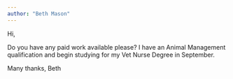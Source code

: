 ```yaml
---
author: "Beth Mason"
---
```

Hi,

Do you have any paid work available please? I have an Animal Management
qualification and begin studying for my Vet Nurse Degree in September.

Many thanks,
Beth
